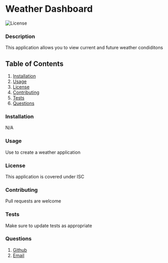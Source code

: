 
# Weather Dashboard

![License](https://img.shields.io/badge/License-ISC-yellow.svg)

### Description
This application allows you to view current and future weather condiditons 
    
## Table of Contents
1. [Installation](#installation)
2. [Usage](#usage)
3. [License](#license)
4. [Contributing](#contributing)
5. [Tests](#tests)
6. [Questions](#questions)

### Installation
N/A

### Usage
Use to create a weather application 

### License 

This application is covered under ISC


### Contributing 
Pull requests are welcome

### Tests
Make sure to update tests as appropriate

### Questions
1. [Github](githubuser01)
2. [Email](githubuser01@aol.com)
    
    